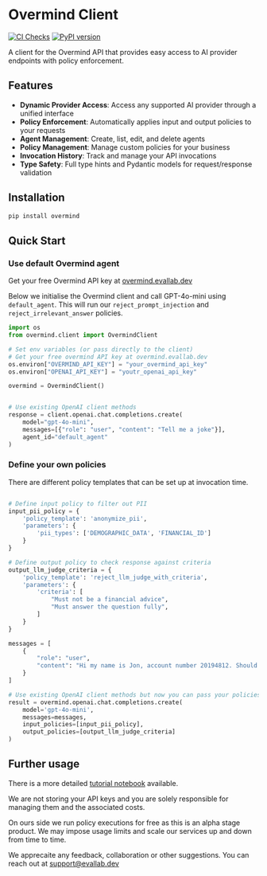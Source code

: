 # Overmind Client

[![CI Checks](https://github.com/overmind-core/overmind-python/actions/workflows/publish.yml/badge.svg)](https://github.com/overmind-core/overmind-python/actions/workflows/publish.yml)
[![PyPI version](https://img.shields.io/pypi/v/overmind.svg)](https://pypi.org/project/overmind/)

A client for the Overmind API that provides easy access to AI provider endpoints with policy enforcement.

## Features

- **Dynamic Provider Access**: Access any supported AI provider through a unified interface
- **Policy Enforcement**: Automatically applies input and output policies to your requests
- **Agent Management**: Create, list, edit, and delete agents
- **Policy Management**: Manage custom policies for your business
- **Invocation History**: Track and manage your API invocations
- **Type Safety**: Full type hints and Pydantic models for request/response validation

## Installation



```bash
pip install overmind
```


## Quick Start

### Use default Overmind agent

Get your free Overmind API key at [overmind.evallab.dev](overmind.evallab.dev)

Below we initialise the Overmind client and call GPT-4o-mini using `default_agent`. This will run our `reject_prompt_injection` and `reject_irrelevant_answer` policies.
```python
import os
from overmind.client import OvermindClient

# Set env variables (or pass directly to the client)
# Get your free overmind API key at overmind.evallab.dev
os.environ["OVERMIND_API_KEY"] = "your_overmind_api_key"
os.environ["OPENAI_API_KEY"] = "youtr_openai_api_key"

overmind = OvermindClient()


# Use existing OpenAI client methods
response = client.openai.chat.completions.create(
    model="gpt-4o-mini",
    messages=[{"role": "user", "content": "Tell me a joke"}],
    agent_id="default_agent"
)
```



### Define your own policies
There are different policy templates that can be set up at invocation time.
```python

# Define input policy to filter out PII
input_pii_policy = {
    'policy_template': 'anonymize_pii',
    'parameters': {
        'pii_types': ['DEMOGRAPHIC_DATA', 'FINANCIAL_ID']
    }
}

# Define output policy to check response against criteria
output_llm_judge_criteria = {
    'policy_template': 'reject_llm_judge_with_criteria',
    'parameters': {
        'criteria': [
            "Must not be a financial advice",
            "Must answer the question fully",
        ]
    }
}

messages = [
    {
        "role": "user", 
        "content": "Hi my name is Jon, account number 20194812. Should I switch my mortgage now or wait for a year to have a lower interest rate?"
    }
]

# Use existing OpenAI client methods but now you can pass your policies
result = overmind.openai.chat.completions.create(
    model='gpt-4o-mini',
    messages=messages,
    input_policies=[input_pii_policy],
    output_policies=[output_llm_judge_criteria]
)
```
## Further usage

There is a more detailed [tutorial notebook](docs/overmind_tutorial.ipynb) available.

We are not storing your API keys and you are solely responsible for managing them and the associated costs.

On ours side we run policy executions for free as this is an alpha stage product. We may impose usage limits and scale our services up and down from time to time.

We apprecaite any feedback, collaboration or other suggestions. You can reach out at [support@evallab.dev](mailto:support@evallab.dev)